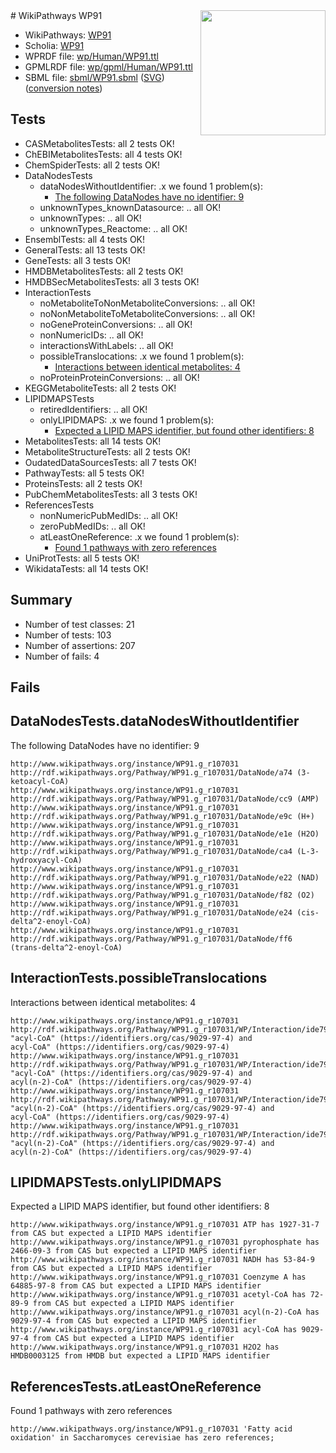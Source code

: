 <img style="float: right; width: 200px" src="../logo.png" />
# WikiPathways WP91

* WikiPathways: [WP91](https://identifiers.org/wikipathways:WP91)
* Scholia: [WP91](https://scholia.toolforge.org/wikipathways/WP91)
* WPRDF file: [wp/Human/WP91.ttl](../wp/Human/WP91.ttl)
* GPMLRDF file: [wp/gpml/Human/WP91.ttl](../wp/gpml/Human/WP91.ttl)
* SBML file: [sbml/WP91.sbml](../sbml/WP91.sbml) ([SVG](../sbml/WP91.svg)) ([conversion notes](../sbml/WP91.txt))

## Tests
* CASMetabolitesTests: all 2 tests OK!
* ChEBIMetabolitesTests: all 4 tests OK!
* ChemSpiderTests: all 2 tests OK!
* DataNodesTests
    * dataNodesWithoutIdentifier: .x we found 1 problem(s):
        * [The following DataNodes have no identifier: 9](#d2d32fa8)
    * unknownTypes_knownDatasource: .. all OK!
    * unknownTypes: .. all OK!
    * unknownTypes_Reactome: .. all OK!
* EnsemblTests: all 4 tests OK!
* GeneralTests: all 13 tests OK!
* GeneTests: all 3 tests OK!
* HMDBMetabolitesTests: all 2 tests OK!
* HMDBSecMetabolitesTests: all 3 tests OK!
* InteractionTests
    * noMetaboliteToNonMetaboliteConversions: .. all OK!
    * noNonMetaboliteToMetaboliteConversions: .. all OK!
    * noGeneProteinConversions: .. all OK!
    * nonNumericIDs: .. all OK!
    * interactionsWithLabels: .. all OK!
    * possibleTranslocations: .x we found 1 problem(s):
        * [Interactions between identical metabolites: 4](#d59038c7)
    * noProteinProteinConversions: .. all OK!
* KEGGMetaboliteTests: all 2 tests OK!
* LIPIDMAPSTests
    * retiredIdentifiers: .. all OK!
    * onlyLIPIDMAPS: .x we found 1 problem(s):
        * [Expected a LIPID MAPS identifier, but found other identifiers: 8](#48cc60bf)
* MetabolitesTests: all 14 tests OK!
* MetaboliteStructureTests: all 2 tests OK!
* OudatedDataSourcesTests: all 7 tests OK!
* PathwayTests: all 5 tests OK!
* ProteinsTests: all 2 tests OK!
* PubChemMetabolitesTests: all 3 tests OK!
* ReferencesTests
    * nonNumericPubMedIDs: .. all OK!
    * zeroPubMedIDs: .. all OK!
    * atLeastOneReference: .x we found 1 problem(s):
        * [Found 1 pathways with zero references](#35eb778e)
* UniProtTests: all 5 tests OK!
* WikidataTests: all 14 tests OK!


## Summary

* Number of test classes: 21
* Number of tests: 103
* Number of assertions: 207
* Number of fails: 4

## Fails

<a name="d2d32fa8" />

## DataNodesTests.dataNodesWithoutIdentifier

The following DataNodes have no identifier: 9
```
http://www.wikipathways.org/instance/WP91.g_r107031 http://rdf.wikipathways.org/Pathway/WP91.g_r107031/DataNode/a74 (3-ketoacyl-CoA)
http://www.wikipathways.org/instance/WP91.g_r107031 http://rdf.wikipathways.org/Pathway/WP91.g_r107031/DataNode/cc9 (AMP)
http://www.wikipathways.org/instance/WP91.g_r107031 http://rdf.wikipathways.org/Pathway/WP91.g_r107031/DataNode/e9c (H+)
http://www.wikipathways.org/instance/WP91.g_r107031 http://rdf.wikipathways.org/Pathway/WP91.g_r107031/DataNode/e1e (H2O)
http://www.wikipathways.org/instance/WP91.g_r107031 http://rdf.wikipathways.org/Pathway/WP91.g_r107031/DataNode/ca4 (L-3-hydroxyacyl-CoA)
http://www.wikipathways.org/instance/WP91.g_r107031 http://rdf.wikipathways.org/Pathway/WP91.g_r107031/DataNode/e22 (NAD)
http://www.wikipathways.org/instance/WP91.g_r107031 http://rdf.wikipathways.org/Pathway/WP91.g_r107031/DataNode/f82 (O2)
http://www.wikipathways.org/instance/WP91.g_r107031 http://rdf.wikipathways.org/Pathway/WP91.g_r107031/DataNode/e24 (cis-delta^2-enoyl-CoA)
http://www.wikipathways.org/instance/WP91.g_r107031 http://rdf.wikipathways.org/Pathway/WP91.g_r107031/DataNode/ff6 (trans-delta^2-enoyl-CoA)
```

<a name="d59038c7" />

## InteractionTests.possibleTranslocations

Interactions between identical metabolites: 4
```
http://www.wikipathways.org/instance/WP91.g_r107031 http://rdf.wikipathways.org/Pathway/WP91.g_r107031/WP/Interaction/ide79228c7 "acyl-CoA" (https://identifiers.org/cas/9029-97-4) and 
acyl-CoA" (https://identifiers.org/cas/9029-97-4)
http://www.wikipathways.org/instance/WP91.g_r107031 http://rdf.wikipathways.org/Pathway/WP91.g_r107031/WP/Interaction/ide79228c7 "acyl-CoA" (https://identifiers.org/cas/9029-97-4) and 
acyl(n-2)-CoA" (https://identifiers.org/cas/9029-97-4)
http://www.wikipathways.org/instance/WP91.g_r107031 http://rdf.wikipathways.org/Pathway/WP91.g_r107031/WP/Interaction/ide79228c7 "acyl(n-2)-CoA" (https://identifiers.org/cas/9029-97-4) and 
acyl-CoA" (https://identifiers.org/cas/9029-97-4)
http://www.wikipathways.org/instance/WP91.g_r107031 http://rdf.wikipathways.org/Pathway/WP91.g_r107031/WP/Interaction/ide79228c7 "acyl(n-2)-CoA" (https://identifiers.org/cas/9029-97-4) and 
acyl(n-2)-CoA" (https://identifiers.org/cas/9029-97-4)
```

<a name="48cc60bf" />

## LIPIDMAPSTests.onlyLIPIDMAPS

Expected a LIPID MAPS identifier, but found other identifiers: 8
```
http://www.wikipathways.org/instance/WP91.g_r107031 ATP has 1927-31-7 from CAS but expected a LIPID MAPS identifier
http://www.wikipathways.org/instance/WP91.g_r107031 pyrophosphate has 2466-09-3 from CAS but expected a LIPID MAPS identifier
http://www.wikipathways.org/instance/WP91.g_r107031 NADH has 53-84-9 from CAS but expected a LIPID MAPS identifier
http://www.wikipathways.org/instance/WP91.g_r107031 Coenzyme A has 64885-97-8 from CAS but expected a LIPID MAPS identifier
http://www.wikipathways.org/instance/WP91.g_r107031 acetyl-CoA has 72-89-9 from CAS but expected a LIPID MAPS identifier
http://www.wikipathways.org/instance/WP91.g_r107031 acyl(n-2)-CoA has 9029-97-4 from CAS but expected a LIPID MAPS identifier
http://www.wikipathways.org/instance/WP91.g_r107031 acyl-CoA has 9029-97-4 from CAS but expected a LIPID MAPS identifier
http://www.wikipathways.org/instance/WP91.g_r107031 H2O2 has HMDB0003125 from HMDB but expected a LIPID MAPS identifier
```

<a name="35eb778e" />

## ReferencesTests.atLeastOneReference

Found 1 pathways with zero references
```
http://www.wikipathways.org/instance/WP91.g_r107031 'Fatty acid oxidation' in Saccharomyces cerevisiae has zero references; 
```

